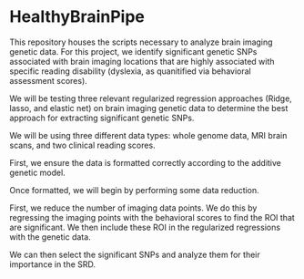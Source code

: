# HealthyBrainPipe

This repository houses the scripts necessary to analyze brain imaging genetic data. For this project, we identify significant genetic SNPs associated with brain imaging locations that are highly associated with specific reading disability (dyslexia, as quanitified via behavioral assessment scores).

We will be testing three relevant regularized regression approaches (Ridge, lasso, and elastic net) on brain imaging genetic data to determine the best approach for extracting significant genetic SNPs. 

We will be using three different data types: whole genome data, MRI brain scans, and two clinical reading scores. 

First, we ensure the data is formatted correctly according to the additive genetic model.

Once formatted, we will begin by performing some data reduction.

First, we reduce the number of imaging data points. We do this by regressing the imaging points with the behavioral scores to find the ROI that are significant. We then include these ROI in the regularized regressions with the genetic data. 

We can then select the significant SNPs and analyze them for their importance in the SRD. 
